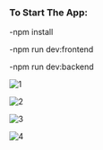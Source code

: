 <h3>To Start The App:</h3>
<p>-npm install</p>
<p>-npm run dev:frontend</p>
<p>-npm run dev:backend</p>


![1](https://github.com/ThangVPham/ECommerceStore/assets/78657808/a67a6213-8014-4cd9-a056-4b58ce4e1356)

![2](https://github.com/ThangVPham/ECommerceStore/assets/78657808/c2b1b773-451d-40d2-82cf-992e239545f5)

![3](https://github.com/ThangVPham/ECommerceStore/assets/78657808/592dca80-2019-4842-9b88-7f6ac25087a2)

![4](https://github.com/ThangVPham/ECommerceStore/assets/78657808/968058db-daa7-46ba-b24f-16b8a3fdf0ad)
